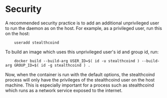 # Security

A recommended security practice is to add an additional unprivileged user to run the daemon as on the host. For example, as a privileged user, run this on the host:

        useradd stealthcoind

To build an image which uses this unprivileged user's id and group id, run:

        docker build --build-arg USER_ID=$( id -u stealthcoind ) --build-arg GROUP_ID=$( id -g stealthcoind ) .

Now, when the container is run with the default options, the stealthcoind process will only have the privileges of the stealthcoind user on the host machine. This is especially important for a process such as stealthcoind which runs as a network service exposed to the internet.
